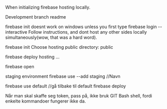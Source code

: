 When initializing firebase hosting locally.

Development branch readme

firebase init doesnt work on windows unless you first type
firebase login --interactive
Follow instructions, and dont host any other sides locally simultaneously(wow, that was a hard word).


firebase init
Choose hosting
public directory: public

firebase deploy
hosting ...

firebase open

staging environment
firebase use --add
staging //Navn

firebase use default //gå tilbake til default
firebase deploy

Når man skal skaffe seg token, pass på, ikke bruk GIT Bash shell, fordi enkelte kommandoer fungerer ikke da. 
